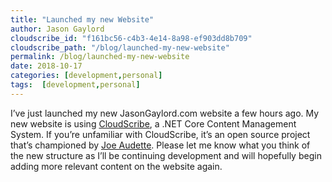```yaml
---
title: "Launched my new Website"
author: Jason Gaylord
cloudscribe_id: "f161bc56-c4b3-4e14-8a98-ef903dd8b709"
cloudscribe_path: "/blog/launched-my-new-website"
permalink: /blog/launched-my-new-website
date: 2018-10-17
categories: [development,personal]
tags:  [development,personal]
---
```


I’ve just launched my new JasonGaylord.com website a few hours ago. My new website is using [CloudScribe](https://jasong.us/3bogZVs), a .NET Core Content Management System. If you’re unfamiliar with CloudScribe, it’s an open source project that’s championed by [Joe Audette](https://jasong.us/2WLOonB). Please let me know what you think of the new structure as I’ll be continuing development and will hopefully begin adding more relevant content on the website again.